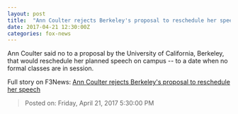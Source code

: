 ```yaml
---
layout: post
title:  "Ann Coulter rejects Berkeley's proposal to reschedule her speech"
date: 2017-04-21 12:30:00Z
categories: fox-news
---
```


Ann Coulter said no to a proposal by the University of California, Berkeley, that would reschedule her planned speech on campus -- to a date when no formal classes are in session.


Full story on F3News: [Ann Coulter rejects Berkeley's proposal to reschedule her speech](http://www.f3nws.com/n/ZS3hFG)

> Posted on: Friday, April 21, 2017 5:30:00 PM
